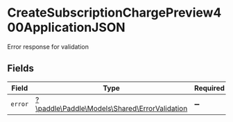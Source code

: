 # CreateSubscriptionChargePreview400ApplicationJSON

Error response for validation


## Fields

| Field                                                                                   | Type                                                                                    | Required                                                                                | Description                                                                             |
| --------------------------------------------------------------------------------------- | --------------------------------------------------------------------------------------- | --------------------------------------------------------------------------------------- | --------------------------------------------------------------------------------------- |
| `error`                                                                                 | [?\paddle\Paddle\Models\Shared\ErrorValidation](../../models/shared/ErrorValidation.md) | :heavy_minus_sign:                                                                      | N/A                                                                                     |